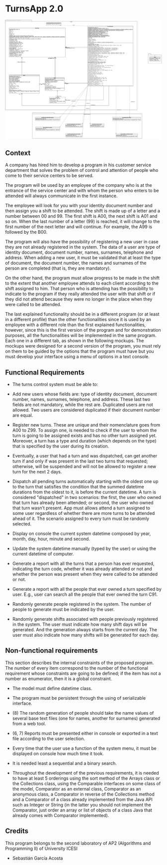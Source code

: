 # TurnsApp 2.0 

![Class diagram of proposed solution](ClassDiagram1.jpg) 

## Context
A company has hired him to develop a program in his customer service department that solves the problem of control and attention of people who come to their service centers to be served.

The program will be used by an employee of the company who is at the entrance of the service center and with whom the person who enters to be attended will always communicate in the first instance.

The employee will look for you with your identity document number and then assign you a shift to be attended. The shift is made up of a letter and a number between 00 and 99. The first shift is A00, the next shift is A01 and so on. When the last number of a letter (99) is reached, it will change to the first number of the next letter and will continue. For example, the A99 is followed by the B00.

The program will also have the possibility of registering a new user in case they are not already registered in the system. The data of a user are type of identity document, document number, names, surnames, telephone and address. When adding a new user, it must be validated that at least the type of document, the document number, the names and surnames of the person are completed (that is, they are mandatory).

On the other hand, the program must allow progress to be made in the shift to the extent that another employee attends to each client according to the shift assigned to him. That person who is attending has the possibility to indicate to the program if they really attended the user with that shift or if they did not attend because they were no longer in the place when they were called to be attended.

The last explained functionality should be in a different program (or at least in a different profile) than the other functionalities since it is used by an employee with a different role than the first explained functionalities, however, since this is the first version of the program and for demonstration purposes, all the functionalities will be implemented in the same program. Each one in a different tab, as shown in the following mockups. The mockups were designed for a second version of the program, you must rely on them to be guided by the options that the program must have but you must develop your interface using a menu of options in a text console.

## Functional Requirements
+ The turns control system must be able to:
	
+ Add new users whose fields are: type of identity document, document number, names, surnames, telephone, and address. These last two fields are not mandatory, while the rest are. Duplicated users are not allowed. Two users are considered duplicated if their document number are equal.

+ Register new turns. These are unique and their nomenclature goes from A00 to Z99. To assign one, is needed to check if the user to whom the turn is going to be assigned exists and has no other turn assigned yet. Moreover, a turn has a type and duration (which depends on the type) that is specified by the user during its creation.

+ Eventually, a user that had a turn and was dispatched, can get another turn if and only if was present in the last two turns that requested; otherwise, will be suspended and will not be allowed to register a new turn for the next 2 days. 

+ Dispatch all pending turns automatically starting with the oldest one up to the turn that satisfies the condition that the summed datetime durations from the oldest to it, is before the current datetime. A turn is considered "dispatched" in two scenarios: the first, the user who owned that turn has already been attended; or second, the user who owned that turn wasn’t present. App must allows attend a turn assigned to some user regardless of whether there are more turns to be attended ahead of it. The scenario assigned to every turn must be randomly selected. 

+ Display on console the current system datetime composed by year, month, day, hour, minute and second.

+ Update the system datetime manually (typed by the user) or using the current datetime of computer.

+ Generate a report with all the turns that a person has ever requested, indicating the turn code, whether it was already attended or not and whether the person was present when they were called to be attended or not. 

+ Generate a report with all the people that ever owned a turn specified by user. E.g., user can search all the people that ever owned the turn C91.   

+ Randomly generate people registered in the system. The number of people to generate must be indicated by the user.

+ Randomly generate shifts associated with people previously registered in the system. The user must indicate how many shift days will be generated. And the generation always starts from the current day. The user must also indicate how many shifts will be generated for each day. 

## Non-functional requirements
This section describes the internal constraints of the proposed program. The number of every item correspond to the number of the functional requirement whose constraints are going to be defined; if the item has not a number as enumerator, then it is a global constraint.

* The model must define datetime class.

* The program must be persistent through the using of serializable interface.

* (8) The random generation of people should take the name values of several base text files (one for names, another for surnames) generated from a web tool.

* (6, 7) Reports must be presented either in console or exported in a text file according to the user selection.	 

* Every time that the user use a function of the system menu, it must be displayed on console how much time it took.

* It is needed least a sequential and a binary search.

* Throughout the development of the previous requirements, it is needed to have at least 5 orderings using the sort method of the Arrays class or the Collections class, using the Comparable interfaces on some class of the model, Comparator as an external class, Comparator as an anonymous class, a Comparator in reverse of the Collections method and a Comparator of a class already implemented from the Java API such as Integer or String (in the latter you should not implement the Comparator, just order an array or list of objects of a class Java that already comes with Comparator implemented).

## Credits

This program belongs to the second laboratory of AP2 (Algorithms and Programming II) of University ICESI

- Sebastián García Acosta
